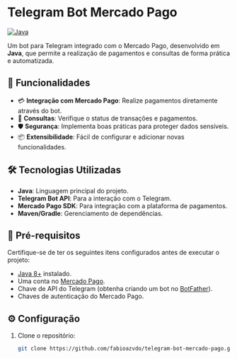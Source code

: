 # Telegram Bot Mercado Pago

[![Java](https://img.shields.io/badge/Language-Java-blue)](https://www.oracle.com/java/)

Um bot para Telegram integrado com o Mercado Pago, desenvolvido em **Java**, que permite a realização de pagamentos e consultas de forma prática e automatizada.

## 🚀 Funcionalidades

- 💳 **Integração com Mercado Pago**: Realize pagamentos diretamente através do bot.
- 🔄 **Consultas**: Verifique o status de transações e pagamentos.
- 🛡 **Segurança**: Implementa boas práticas para proteger dados sensíveis.
- 📦 **Extensibilidade**: Fácil de configurar e adicionar novas funcionalidades.

## 🛠 Tecnologias Utilizadas

- **Java**: Linguagem principal do projeto.
- **Telegram Bot API**: Para a interação com o Telegram.
- **Mercado Pago SDK**: Para integração com a plataforma de pagamentos.
- **Maven/Gradle**: Gerenciamento de dependências.

## 📌 Pré-requisitos

Certifique-se de ter os seguintes itens configurados antes de executar o projeto:

- [Java 8+](https://www.oracle.com/java/technologies/javase-jdk8-downloads.html) instalado.
- Uma conta no [Mercado Pago](https://www.mercadopago.com.br/).
- Chave de API do Telegram (obtenha criando um bot no [BotFather](https://core.telegram.org/bots#botfather)).
- Chaves de autenticação do Mercado Pago.

## ⚙️ Configuração

1. Clone o repositório:
   ```bash
   git clone https://github.com/fabioazvdo/telegram-bot-mercado-pago.git

